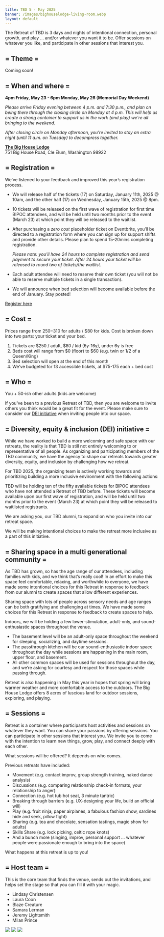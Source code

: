 ```yaml
---
title: TBD 5 - May 2025
banner: /images/bighouselodge-living-room.webp
layout: default
---
```


The Retreat of TBD is 3 days and nights of intentional connection, personal growth, and play … and/or whatever you want it to be. Offer sessions on whatever you like, and participate in other sessions that interest you.

## = Theme =

Coming soon!

## = When and where =

**4pm Friday, May 23 - 6pm Monday, May 26 (Memorial Day Weekend)**

*Please arrive Friday evening between 4 p.m. and 7:30 p.m., and plan on being there through the closing circle on Monday at 4 p.m. This will help us create a strong container to support us in the work (and play) we're all bringing to the weekend.*

*After closing circle on Monday afternoon, you're invited to stay an extra night (until 11 a.m. on Tuesday) to decompress together.*

**[The Big House Lodge](https://thebighouselodge.com/)<br/>**
751 Big House Road, Cle Elum, Washington 98922

## = Registration =
We’ve listened to your feedback and improved this year’s registration process. 

- We will release half of the tickets (17) on Saturday, January 11th, 2025 @ 10am, and the other half (17) on Wednesday, January 15th, 2025 @ 8pm.

- 10 tickets will be released on the first wave of registration for first time BIPOC attendees, and will be held until two months prior to the event (March 23) at which point they will be released to the waitlist.
  
- After purchasing a *zero cost* placeholder ticket on Eventbrite, you’ll be directed to a registration form where you can sign up for support shifts and provide other details. Please plan to spend 15-20mins completing registration.
  
    *Please note: you’ll have 24 hours to complete registration and send payment to secure your ticket. After 24 hours your ticket will be released to round two of tickets/the waitlist.*

- Each adult attendee will need to reserve their own ticket (you will not be able to reserve multiple tickets in a single transaction).
  
- We will announce when bed selection will become available before the end of January. Stay posted!


<a href="https://www.eventbrite.com/e/retreat-of-tbd-5-tickets-1106044772689" class="cta">Register here</a>


## = Cost =

Prices range from $250-$310 for adults / $80 for kids. Cost is broken down into two parts: your ticket and your bed.

1. Tickets are $250 / adult, $80 / kid (6y-16y), under 6y is free
2. Beds cost will range from $0 (floor) to $60 (e.g. twin or 1/2 of a Queen/King)
3. Bed selection will open at the end of this month
4. We've budgeted for 13 accessible tickets, at $75-175 each + bed cost


## = Who =

You + 50-ish other adults (kids are welcome)

If you've been to a previous Retreat of TBD, then you are welcome to invite others you think would be a great fit for the event. Please make sure to consider our [DEI initiative](#-diversity-equity--inclusion-dei-initiative-) when inviting people into our space.

## = Diversity, equity & inclusion (DEI) initiative =

While we have worked to build a more welcoming and safe space with our retreats, the reality is that TBD is still not entirely welcoming to or representative of all people. As organizing and participating members of the TBD community, we have the agency to shape our retreats towards greater diversity, equity, and inclusion by challenging how we retreat. 

For TBD 2025, the organizing team is actively working towards and prioritizing building a more inclusive environment with the following actions:

TBD will be holding ten of the fifty available tickets for BIPOC attendees who have not attended a Retreat of TBD before. These tickets will become available upon our first wave of registration, and will be held until two months prior to the event (March 23) at which point they will be released to waitlisted registrants. 

We are asking you, our TBD alumni, to expand on who you invite into our retreat space. 

We will be making intentional choices to make the retreat more inclusive as a part of this initiative.

## = Sharing space in a multi generational community =
As TBD has grown, so has the age range of our attendees, including families with kids, and we think that’s really cool! In an effort to make this space feel comfortable, relaxing, and worthwhile to everyone, we have made some intentional choices for this Retreat in response to feedback from our alumni to create spaces that allow different experiences.

Sharing space with lots of people across sensory needs and age ranges can be both gratifying and challenging at times. We have made some choices for this Retreat in response to feedback to create spaces to help.

Indoors, we will be holding a few lower-stimulation, adult-only, and sound-enthusiastic spaces throughout the venue.
- The basement level will be an adult-only space throughout the weekend for sleeping, socializing, and daytime sessions. 
- The passthrough kitchen will be our sound-enthusiastic indoor space throughout the day while sessions are happening in the main room, upper floor, and basement. 
- All other common spaces will be used for sessions throughout the day, and we’re asking for courtesy and respect for those spaces while passing through. 

Retreat is also happening in May this year in hopes that spring will bring warmer weather and more comfortable access to the outdoors. The Big House Lodge offers 8 acres of luscious land for outdoor sessions, exploring, and playing.


## = Sessions =

Retreat is a container where participants host activities and sessions on whatever they want. You can share your passions by offering sessions. You can participate in other sessions that interest you. We invite you to come with the intention to learn new things, grow, play, and connect deeply with each other.

What sessions will be offered? It depends on who comes.

Previous retreats have included:

- Movement (e.g. contact improv, group strength training, naked dance analysis)
- Discussions (e.g. comparing relationship check-in formats, your relationship to anger)
- Connection (e.g. hot tub hot seat, 3 minute tantric)
- Breaking through barriers (e.g. UX-designing your life, build an official will)
- Play (e.g. fruit ninja, paper airplanes, a fabulous fashion show, sardines hide and seek, pillow fight)
- Sharing (e.g. tea and chocolate, sensation tastings, magic show for adults)
- Skills Share (e.g. lock picking, celtic rope knots) 
- And a bunch more (singing, improv, personal support ... whatever people were passionate enough to bring into the space)

What happens at this retreat is up to you!

## = Host team =

This is the core team that finds the venue, sends out the invitations, and helps set the stage so that you can fill it with your magic.

- Lindsay Christensen
- Laura Coon
- Blaze Creature
- Samara Lerman
- Jeremy Lightsmith
- Milan Prince

![](/images/bighouselodge-front-door.webp)
![](/images/bighouselodge-living-room.webp)
![](/images/bighouselodge-dining-room.webp)

